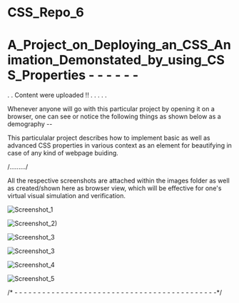 # CSS_Repo_6

# A_Project_on_Deploying_an_CSS_Animation_Demonstated_by_using_CSS_Properties - - - - - -


.
.
Content were uploaded !! 
.
.
.
.
.

Whenever anyone will go with this particular project by opening it on a browser, one can see or notice the following things as shown below as a demography --

This particulalar project describes how to implement basic as well as advanced CSS properties in various context as an element for beautifying in case of any kind of webpage buiding.

/........./

All the respective screenshots are attached within the images folder as well as created/shown here as browser view, which will be effective for one's virtual visual simulation and verification.

![Screenshot_1](https://user-images.githubusercontent.com/65014749/88359340-ec7f3b00-cd8f-11ea-8aa3-b1fdbcdf6a25.png)

![Screenshot_2)](https://user-images.githubusercontent.com/65014749/88359365-ff920b00-cd8f-11ea-891a-2f27a929c95a.png)

![Screenshot_3](https://user-images.githubusercontent.com/65014749/88359993-51d42b80-cd92-11ea-8418-f010319523a7.png)


![Screenshot_3](https://user-images.githubusercontent.com/65014749/88359391-1173ae00-cd90-11ea-8bcb-910591058906.png)

![Screenshot_4](https://user-images.githubusercontent.com/65014749/88359409-22bcba80-cd90-11ea-837f-ad17c75d05f9.png)

![Screenshot_5](https://user-images.githubusercontent.com/65014749/88359441-3536f400-cd90-11ea-9ce0-98d239f5aa3e.png)

/* - - - - - - - - - - - - - - - - - - - - - - - - - - - - - - - - - - - - - - - - - - - -*/

